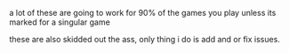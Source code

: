 a lot of these are going to work for 90% of the games you play unless its marked for a singular game


these are also skidded out the ass, only thing i do is add and or fix issues.
